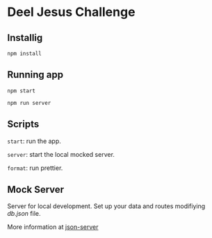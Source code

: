 # **Deel Jesus Challenge**

## Installig

```
npm install
```

## Running app

```
npm start
```

```
npm run server
```

## **Scripts**

`start`: run the app.

`server`: start the local mocked server.

`format`: run prettier.

## **Mock Server**

Server for local development. Set up your data and routes modifiying _db.json_ file.

More information at [json-server](http://https://github.com/typicode/json-server 'json-server')
